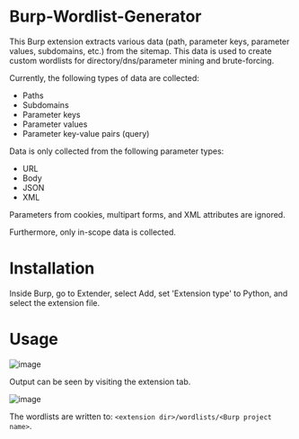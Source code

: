 # Burp-Wordlist-Generator
This Burp extension extracts various data (path, parameter keys, parameter values, subdomains, etc.) from the sitemap. This data is used to create custom wordlists for directory/dns/parameter mining and brute-forcing.

Currently, the following types of data are collected:
- Paths
- Subdomains
- Parameter keys
- Parameter values
- Parameter key-value pairs (query)

Data is only collected from the following parameter types:
- URL
- Body
- JSON
- XML

Parameters from cookies, multipart forms, and XML attributes are ignored.

Furthermore, only in-scope data is collected.

# Installation
Inside Burp, go to Extender, select Add, set 'Extension type' to Python, and select the extension file.

# Usage
![image](https://user-images.githubusercontent.com/23482322/131515915-43f105e1-7f9f-47c0-b53c-8975eaa1b4d1.png)

Output can be seen by visiting the extension tab.

![image](https://user-images.githubusercontent.com/23482322/131516719-e33a90c9-6c5f-4157-a700-8cdd15de6b33.png)

The wordlists are written to: `<extension dir>/wordlists/<Burp project name>`.
